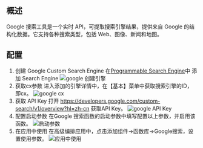 ## 概述

Google 搜索工具是一个实时 API，可提取搜索引擎结果，提供来自 Google 的结构化数据。它支持各种搜索类型，包括 Web、图像、新闻和地图。

## 配置

1. 创建 Google Custom Search Engine
在[Programmable Search Engine](https://programmablesearchengine.google.com/)中 添加 Search Engine
![google 创建引擎](/admin/tool/img/google_AddSearchEngine.jpg)
2. 获取cx参数
进入添加的引擎详情中，在【基本】菜单中获取搜索引擎的ID，即cx。
![google cx ](/admin/tool/img/google_cx.jpg)
3. 获取 API Key
打开 https://developers.google.com/custom-search/v1/overview?hl=zh-cn 获取API Key。
![google API Key](/admin/tool/img/google_APIKey.jpg)
4. 配置启动参数
在Google 搜索函数的启动参数中填写配置以上参数，并启用该函数。
![启动参数](/admin/tool/img/google_setting.jpg)
5. 在应用中使用
在高级编排应用中，点击添加组件->函数库->Google搜索，设置使用参数。
![应用中使用](/admin/tool/img/google_app_used.jpg)
